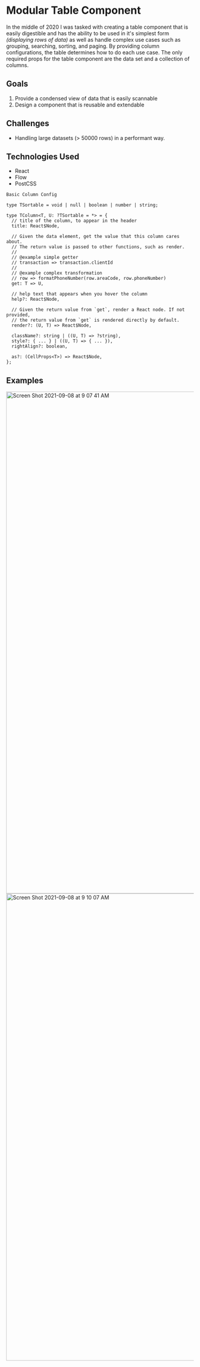 # Modular Table Component

In the middle of 2020 I was tasked with creating a table component that is easily digestible and has the ability to be used in it's simplest form _(displaying rows of data)_ as well as handle complex use cases such as grouping, searching, sorting, and paging. By providing column configurations, the table determines how to do each use case. The only required props for the table component are the data set and a collection of columns.

## Goals

1.  Provide a condensed view of data that is easily scannable
2.  Design a component that is reusable and extendable

## Challenges

- Handling large datasets (> 50000 rows) in a performant way.

## Technologies Used

- React
- Flow
- PostCSS

```
Basic Column Config

type TSortable = void | null | boolean | number | string;

type TColumn<T, U: ?TSortable = *> = {
  // title of the column, to appear in the header
  title: React$Node,

  // Given the data element, get the value that this column cares about.
  // The return value is passed to other functions, such as render.
  //
  // @example simple getter
  // transaction => transaction.clientId
  //
  // @example complex transformation
  // row => formatPhoneNumber(row.areaCode, row.phoneNumber)
  get: T => U,

  // help text that appears when you hover the column
  help?: React$Node,

  // Given the return value from `get`, render a React node. If not provided,
  // the return value from `get` is rendered directly by default.
  render?: (U, T) => React$Node,

  className?: string | ((U, T) => ?string),
  style?: { ... } | ((U, T) => { ... }),
  rightAlign?: boolean,

  as?: (CellProps<T>) => React$Node,
};
```

## Examples
<img width="1343" alt="Screen Shot 2021-09-08 at 9 07 41 AM" src="https://user-images.githubusercontent.com/12503360/132549300-efb4c5b3-fa06-44a2-8ba4-243c00a935ce.png">
<img width="1250" alt="Screen Shot 2021-09-08 at 9 10 07 AM" src="https://user-images.githubusercontent.com/12503360/132549314-9c85b56f-051f-49f8-b512-cda6e8601584.png">
